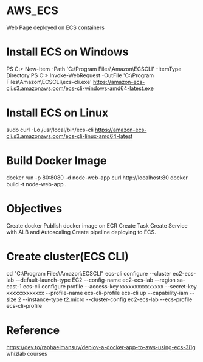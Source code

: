 # AWS_ECS
Web Page deployed on ECS containers

# Install ECS on Windows
PS C:\> New-Item -Path 'C:\Program Files\Amazon\ECSCLI' -ItemType Directory
PS C:\> Invoke-WebRequest -OutFile 'C:\Program Files\Amazon\ECSCLI\ecs-cli.exe' https://amazon-ecs-cli.s3.amazonaws.com/ecs-cli-windows-amd64-latest.exe

# Install ECS on Linux
sudo curl -Lo /usr/local/bin/ecs-cli https://amazon-ecs-cli.s3.amazonaws.com/ecs-cli-linux-amd64-latest

# Build Docker Image
docker run -p 80:8080 -d node-web-app
curl http://localhost:80
docker build -t node-web-app .

# Objectives
Create docker
Publish docker image on ECR
Create Task
Create Service with ALB and Autoscaling
Create pipeline deploying to ECS.

# Create cluster(ECS CLI)
cd  "C:\Program Files\Amazon\ECSCLI\"
ecs-cli configure --cluster ec2-ecs-lab --default-launch-type EC2 --config-name ec2-ecs-lab --region sa-east-1
ecs-cli configure profile --access-key xxxxxxxxxxxxxxx --secret-key xxxxxxxxxxxxx --profile-name ecs-cli-profile
ecs-cli up --capability-iam --size 2 --instance-type t2.micro --cluster-config ec2-ecs-lab --ecs-profile ecs-cli-profile

# Reference
https://dev.to/raphaelmansuy/deploy-a-docker-app-to-aws-using-ecs-3i1g
whizlab courses